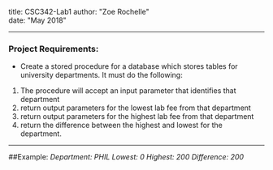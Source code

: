 title: CSC342-Lab1
author: "Zoe Rochelle"  
date: "May 2018"  

---

### Project Requirements:
* Create a stored procedure for a database which stores tables for university departments. It must do the following:
1. The procedure will accept an input parameter that identifies that department
2. return output parameters for the lowest lab fee from that department
3. return output parameters for the highest lab fee from that department
4. return the difference between the highest and lowest for the department.

---

##Example:
*Department: PHIL*
*Lowest: 0*
*Highest: 200*
*Difference: 200*